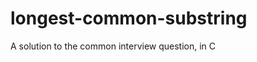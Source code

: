 longest-common-substring
========================

A solution to the common interview question, in C
